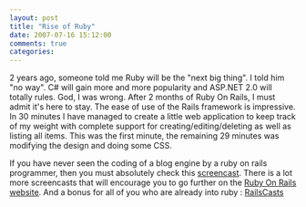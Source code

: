 ```yaml
---
layout: post
title: "Rise of Ruby"
date: 2007-07-16 15:12:00
comments: true
categories: 
---
```


<p>2 years ago, someone told me Ruby will be the "next big thing". I told him "no way". C# will gain more and more popularity and ASP.NET 2.0 will totally rules. God, I was wrong. After 2 months of Ruby On Rails, I must admit it's here to stay. The ease of use of the Rails framework is impressive. In 30 minutes I have managed to create a little web application to keep track of my weight with complete support for creating/editing/deleting as well as listing all items. This was the first minute, the remaining 29 minutes was modifying the design and doing some CSS.</p>
<p>If you have never seen the coding of a blog engine by a ruby on rails programmer, then you must absolutely check this <a href="http://media.rubyonrails.org/video/rails_take2_with_sound.mov" target="_blank">screencast</a>.  There is a lot more screencasts that will encourage you to go further on the <a href="http://www.rubyonrails.org/screencasts" target="_blank">Ruby On Rails website</a>.  And a bonus for all of you who are already into ruby : <a href="http://railscasts.com/" target="_blank">RailsCasts</a></p>